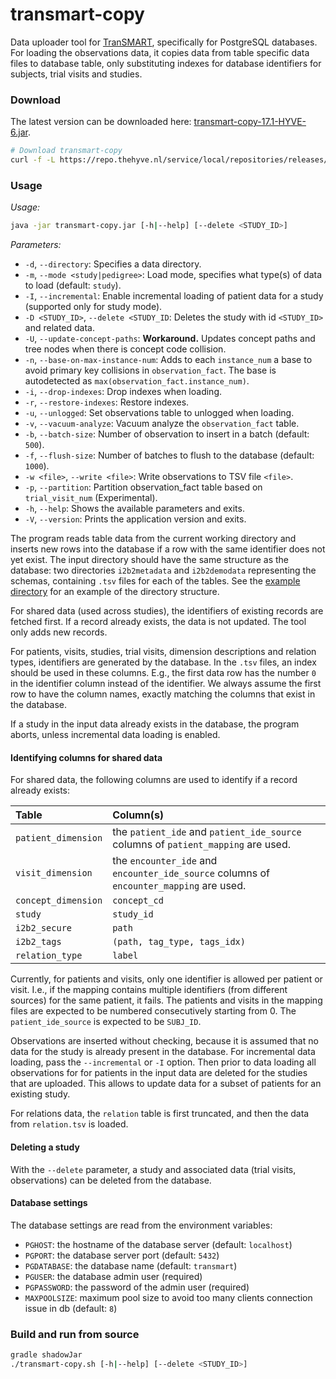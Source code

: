 # transmart-copy

Data uploader tool for [TranSMART](/../../), specifically for PostgreSQL databases.
For loading the observations data, it copies data from table specific data files to database table,
only substituting indexes for database identifiers for subjects, trial visits and studies.

### Download
The latest version can be downloaded here:
[transmart-copy-17.1-HYVE-6.jar](https://repo.thehyve.nl/service/local/repositories/releases/content/org/transmartproject/transmart-copy/17.1-HYVE-6/transmart-copy-17.1-HYVE-6.jar).

```bash
# Download transmart-copy
curl -f -L https://repo.thehyve.nl/service/local/repositories/releases/content/org/transmartproject/transmart-copy/17.1-HYVE-6/transmart-copy-17.1-HYVE-6.jar -o transmart-copy.jar
```

### Usage
_Usage:_
```bash
java -jar transmart-copy.jar [-h|--help] [--delete <STUDY_ID>]
```

_Parameters:_
- `-d`, `--directory`: Specifies a data directory.
- `-m`, `--mode <study|pedigree>`: Load mode, specifies what type(s) of data to load (default: `study`).
- `-I`, `--incremental`: Enable incremental loading of patient data for a study (supported only for study mode).
- `-D <STUDY_ID>`, `--delete <STUDY_ID`: Deletes the study with id `<STUDY_ID>` and related data.
- `-U`, `--update-concept-paths`: **Workaround.** Updates concept paths and tree nodes when there is concept code collision.
- `-n`, `--base-on-max-instance-num`: Adds to each `instance_num` a base
    to avoid primary key collisions in `observation_fact`.
    The base is autodetected as `max(observation_fact.instance_num)`.
- `-i`, `--drop-indexes`: Drop indexes when loading.
- `-r`, `--restore-indexes`: Restore indexes.
- `-u`, `--unlogged`: Set observations table to unlogged when loading.
- `-v`, `--vacuum-analyze`: Vacuum analyze the `observation_fact` table.
- `-b`, `--batch-size`: Number of observation to insert in a batch (default: `500`).
- `-f`, `--flush-size`: Number of batches to flush to the database (default: `1000`).
- `-w <file>`, `--write <file>`: Write observations to TSV file `<file>`.
- `-p`, `--partition`: Partition observation_fact table based on `trial_visit_num` (Experimental).
- `-h`, `--help`: Shows the available parameters and exits.
- `-V`, `--version`: Prints the application version and exits.

The program reads table data from the current working directory
and inserts new rows into the database if a row with the same identifier
does not yet exist.
The input directory should have the same structure as the database:
two directories `i2b2metadata` and `i2b2demodata` representing the schemas,
containing `.tsv` files for each of the tables.
See the [example directory](src/test/resources/examples/SURVEY0) for an example of the directory structure.


For shared data (used across studies), the identifiers of existing records are fetched first.
If a record already exists, the data is not updated. The tool
only adds new records.

For patients, visits, studies, trial visits, dimension descriptions and relation types,
identifiers are generated by the database. In the `.tsv` files, an index
should be used in these columns. E.g., the first data row has the number
`0` in the identifier column instead of the identifier.
We always assume the first row to have the column names, exactly matching
the columns that exist in the database.

If a study in the input data already exists in the database, the program
aborts, unless incremental data loading is enabled.

#### Identifying columns for shared data

For shared data, the following columns are used to identify if a record already exists:

| Table | Column(s) |
|:----- |:--------- |
| `patient_dimension`| the `patient_ide` and `patient_ide_source` columns of `patient_mapping` are used. |
| `visit_dimension`| the `encounter_ide` and `encounter_ide_source` columns of `encounter_mapping` are used. |
| `concept_dimension` | `concept_cd` |
| `study` | `study_id` |
| `i2b2_secure` | `path` |
| `i2b2_tags` | `(path, tag_type, tags_idx)` |
| `relation_type` | `label` |

Currently, for patients and visits, only one identifier is allowed per patient or visit. I.e.,
if the mapping contains multiple identifiers (from different sources) for the same patient, it fails.
The patients and visits in the mapping files are expected to be numbered consecutively starting from 0.
The `patient_ide_source` is expected to be `SUBJ_ID`.

Observations are inserted without checking, because it is assumed that no
data for the study is already present in the database.
For incremental data loading, pass the `--incremental` or `-I` option. Then prior to data loading
all observations for for patients in the input data are deleted for the studies that are uploaded.
This allows to update data for a subset of patients for an existing study.

For relations data, the `relation` table is first truncated, and then
the data from `relation.tsv` is loaded. 
 

#### Deleting a study

With the `--delete` parameter, a study and associated data (trial visits, observations)
can be deleted from the database.


#### Database settings
The database settings are read from the environment variables:
- `PGHOST`: the hostname of the database server (default: `localhost`)
- `PGPORT`: the database server port (default: `5432`)
- `PGDATABASE`: the database name (default: `transmart`)
- `PGUSER`: the database admin user (required)
- `PGPASSWORD`: the password of the admin user (required)
- `MAXPOOLSIZE`: maximum pool size to avoid too many clients connection issue in db (default: `8`)



### Build and run from source
```bash
gradle shadowJar
./transmart-copy.sh [-h|--help] [--delete <STUDY_ID>]
```
